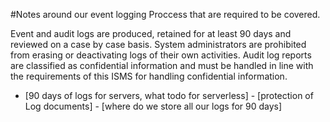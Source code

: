 #Notes around our event logging Proccess that are required to be covered.


Event and audit logs are produced, retained for at least 90 days and reviewed on a case by case basis.
System administrators are prohibited from erasing or deactivating logs of their own activities.
Audit log reports are classified as confidential information and must be handled in line with the requirements of this ISMS for handling confidential information.

- [90 days of logs for servers, what todo for serverless]
      - [protection of Log documents]
      - [where do we store all our logs for 90 days] 
